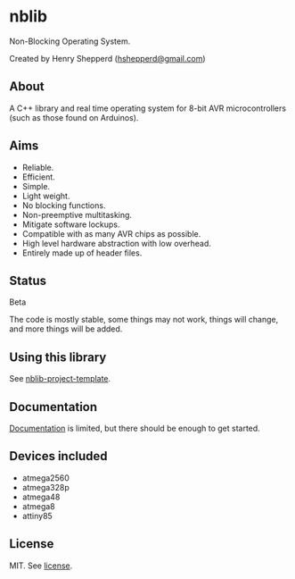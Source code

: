 # nblib

Non-Blocking Operating System.

Created by Henry Shepperd (hshepperd@gmail.com)

## About

A C++ library and real time operating system for 8-bit AVR microcontrollers (such as those found on Arduinos).

## Aims

* Reliable.
* Efficient.
* Simple.
* Light weight.
* No blocking functions.
* Non-preemptive multitasking.
* Mitigate software lockups.
* Compatible with as many AVR chips as possible.
* High level hardware abstraction with low overhead.
* Entirely made up of header files.

## Status

Beta

The code is mostly stable, some things may not work, things will change, and more things will be added.

## Using this library

See [nblib-project-template](https://github.com/xenris/nblib-project-template).

## Documentation

[Documentation](docs/index.hpp.md) is limited, but there should be enough to get started.

## Devices included

* atmega2560
* atmega328p
* atmega48
* atmega8
* attiny85

## License

MIT. See [license](license).
